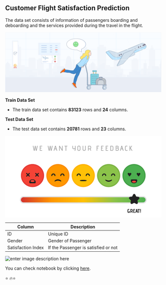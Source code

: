 ## Customer Flight Satisfaction Prediction
The data set  consists of information of passengers boarding and deboarding and the services provided during the travel in the flight.

![Airline satisfaction Image1.png](https://github.com/ragh059/Customer-Flight-Satisfaction-Prediction/blob/main/Airline%20satisfaction%20Image1.png?raw=true)

**Train Data Set**

 - The train data set contains **83123** rows and **24** columns.

**Test Data Set**

 - The test data set contains **20781** rows and **23** columns.

![enter image description here](https://github.com/ragh059/Customer-Flight-Satisfaction-Prediction/blob/main/Image2.png?raw=true)

|Column|Description  |
|--|--|
|  ID|Unique ID  |
|  Gender|Gender of Passenger  |
|  Satisfaction Index|If the Passenger is satisfied or not  |

![enter image description here](https://digital.hbs.edu/platform-rctom/wp-content/uploads/sites/4/2018/11/plane2-1100x200.png)

You can check notebook by clicking [here](https://github.com/ragh059/Customer-Flight-Satisfaction-Prediction/blob/main/Flight%20Passenger%20Satisfaction%20Prediction.ipynb).

:star: :fire::star:
